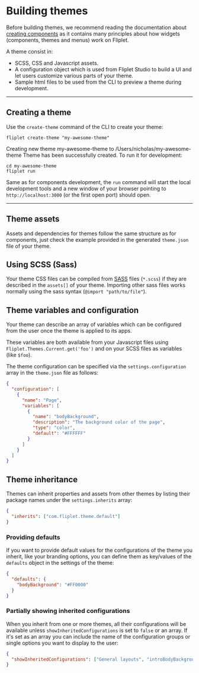 # Building themes

Before building themes, we recommend reading the documentation about [creating components](Building-components.md) as it contains many principles about how widgets (components, themes and menus) work on Fliplet.

A theme consist in:
  - SCSS, CSS and Javascript assets.
  - A configuration object which is used from Fliplet Studio to build a UI and let users customize various parts of your theme.
  - Sample html files to be used from the CLI to preview a theme during development.

---

## Creating a theme

Use the `create-theme` command of the CLI to create your theme:

```
fliplet create-theme "my-awesome-theme"
```

Creating new theme my-awesome-theme to /Users/nicholas/my-awesome-theme
Theme has been successfully created. To run it for development:

```
cd my-awesome-theme
fliplet run
```

Same as for components development, the `run` command will start the local development tools and a new window of your browser pointing to `http://localhost:3000` (or the first open port) should open.

---

## Theme assets

Assets and dependencies for themes follow the same structure as for components, just check the example provided in the generated `theme.json` file of your theme.

## Using SCSS (Sass)

Your theme CSS files can be compiled from [SASS](http://sass-lang.com/) files (`*.scss`) if they are described in the `assets[]` of your theme. Importing other sass files works normally using the sass syntax (`@import "path/to/file"`).

## Theme variables and configuration

Your theme can describe an array of variables which can be configured from the user once the theme is applied to its apps.

These variables are both available from your Javascript files using `Fliplet.Themes.Current.get('foo')` and on your SCSS files as variables (like `$foo`).

The theme configuration can be specified via the `settings.configuration` array in the `theme.json` file as follows:

```json
{
  "configuration": [
    {
      "name": "Page",
      "variables": [
        {
          "name": "bodyBackground",
          "description": "The background color of the page",
          "type": "color",
          "default": "#FFFFFF"
        }
      ]
    }
  ]
}
```

## Theme inheritance

Themes can inherit properties and assets from other themes by listing their package names under the `settings.inherits` array:

```json
{
  "inherits": ["com.fliplet.theme.default"]
}
```

### Providing defaults

If you want to provide default values for the configurations of the theme you inherit, like your branding options, you can define them as key/values of the `defaults` object in the settings of the theme:

```json
{
  "defaults": {
    "bodyBackground": "#FF0000"
  }
}
```

### Partially showing inherited configurations

When you inherit from one or more themes, all their configurations will be available unless `showInheritedConfigurations` is set to `false` or an array. If it's set as an array you can include the name of the configuration groups or single options you want to display to the user:

```json
{
  "showInheritedConfigurations": ["General layouts", "introBodyBackground"]
}
```
